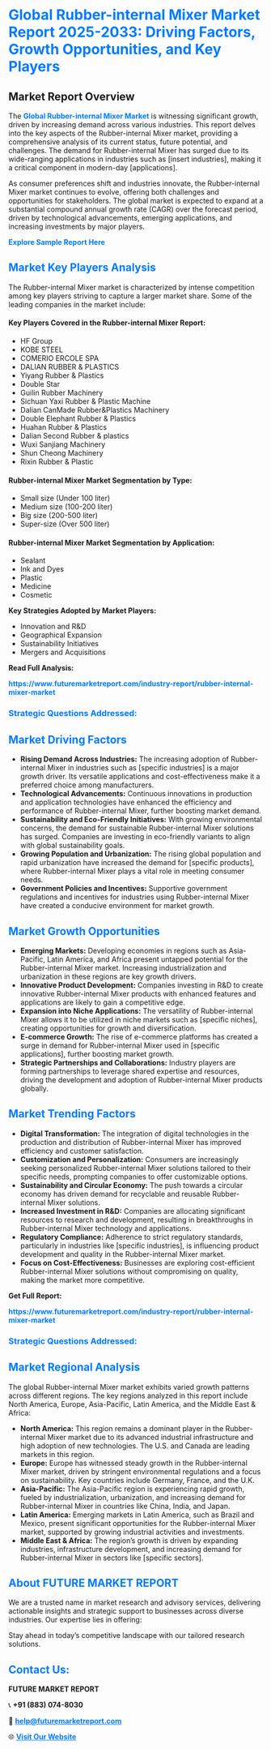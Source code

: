 <h1 style="color: #007BFF;">Global Rubber-internal Mixer Market Report 2025-2033: Driving Factors, Growth Opportunities, and Key Players</h1>

<section id="overview">
<h2>Market Report Overview</h2>
<p>The <a href="https://www.futuremarketreport.com/industry-report/rubber-internal-mixer-market" style="color: #007BFF; text-decoration: none;"><strong>Global Rubber-internal Mixer Market</strong></a> is witnessing significant growth, driven by increasing demand across various industries. This report delves into the key aspects of the Rubber-internal Mixer market, providing a comprehensive analysis of its current status, future potential, and challenges. The demand for Rubber-internal Mixer has surged due to its wide-ranging applications in industries such as [insert industries], making it a critical component in modern-day [applications].</p>
<p>As consumer preferences shift and industries innovate, the Rubber-internal Mixer market continues to evolve, offering both challenges and opportunities for stakeholders. The global market is expected to expand at a substantial compound annual growth rate (CAGR) over the forecast period, driven by technological advancements, emerging applications, and increasing investments by major players.</p>
</section>

<section id="overview">
<p><a href="https://www.futuremarketreport.com/request-sample/reportId=98259" style="color: #007BFF; text-decoration: none;"><strong>Explore Sample Report Here</strong></a></p>
</section>

<section id="key-players">
<h2 style="color: #007BFF;">Market Key Players Analysis</h2>
<p>The Rubber-internal Mixer market is characterized by intense competition among key players striving to capture a larger market share. Some of the leading companies in the market include:</p>
<h4>Key Players Covered in the Rubber-internal Mixer Report:</h4>
<ul><li>HF Group</li><li>KOBE STEEL</li><li>COMERIO ERCOLE SPA</li><li>DALIAN RUBBER &amp; PLASTICS</li><li>Yiyang Rubber &amp; Plastics</li><li>Double Star</li><li>Guilin Rubber Machinery</li><li>Sichuan Yaxi Rubber &amp; Plastic Machine</li><li>Dalian CanMade Rubber&amp;Plastics Machinery</li><li>Double Elephant Rubber &amp; Plastics</li><li>Huahan Rubber &amp; Plastics</li><li>Dalian Second Rubber &amp; plastics</li><li>Wuxi Sanjiang Machinery</li><li>Shun Cheong Machinery</li><li>Rixin Rubber &amp; Plastic</li></ul>
<h4>Rubber-internal Mixer Market Segmentation by Type:</h4>
<ul><li>Small size (Under 100 liter)</li><li>Medium size (100-200 liter)</li><li>Big size (200-500 liter)</li><li>Super-size (Over 500 liter)</li></ul>

<h4>Rubber-internal Mixer Market Segmentation by Application:</h4>
<ul><li>Sealant</li><li>Ink and Dyes</li><li>Plastic</li><li>Medicine</li><li>Cosmetic</li></ul>
<p><strong>Key Strategies Adopted by Market Players:</strong></p>
<ul>
<li>Innovation and R&D</li>
<li>Geographical Expansion</li>
<li>Sustainability Initiatives</li>
<li>Mergers and Acquisitions</li>
</ul>
</section>

<section>
<p><strong>Read Full Analysis: </strong></p><a href="https://www.futuremarketreport.com/industry-report/rubber-internal-mixer-market" style="color: #007BFF; text-decoration: none;"><strong>https://www.futuremarketreport.com/industry-report/rubber-internal-mixer-market</strong></a>
<h3 style="color: #007BFF;">Strategic Questions Addressed:</h3>
</section>

<section id="driving-factors">
<h2 style="color: #007BFF;">Market Driving Factors</h2>
<ul>
<li><strong>Rising Demand Across Industries:</strong> The increasing adoption of Rubber-internal Mixer in industries such as [specific industries] is a major growth driver. Its versatile applications and cost-effectiveness make it a preferred choice among manufacturers.</li>
<li><strong>Technological Advancements:</strong> Continuous innovations in production and application technologies have enhanced the efficiency and performance of Rubber-internal Mixer, further boosting market demand.</li>
<li><strong>Sustainability and Eco-Friendly Initiatives:</strong> With growing environmental concerns, the demand for sustainable Rubber-internal Mixer solutions has surged. Companies are investing in eco-friendly variants to align with global sustainability goals.</li>
<li><strong>Growing Population and Urbanization:</strong> The rising global population and rapid urbanization have increased the demand for [specific products], where Rubber-internal Mixer plays a vital role in meeting consumer needs.</li>
<li><strong>Government Policies and Incentives:</strong> Supportive government regulations and incentives for industries using Rubber-internal Mixer have created a conducive environment for market growth.</li>
</ul>
</section>

<section id="growth-opportunities">
<h2 style="color: #007BFF;">Market Growth Opportunities</h2>
<ul>
<li><strong>Emerging Markets:</strong> Developing economies in regions such as Asia-Pacific, Latin America, and Africa present untapped potential for the Rubber-internal Mixer market. Increasing industrialization and urbanization in these regions are key growth drivers.</li>
<li><strong>Innovative Product Development:</strong> Companies investing in R&D to create innovative Rubber-internal Mixer products with enhanced features and applications are likely to gain a competitive edge.</li>
<li><strong>Expansion into Niche Applications:</strong> The versatility of Rubber-internal Mixer allows it to be utilized in niche markets such as [specific niches], creating opportunities for growth and diversification.</li>
<li><strong>E-commerce Growth:</strong> The rise of e-commerce platforms has created a surge in demand for Rubber-internal Mixer used in [specific applications], further boosting market growth.</li>
<li><strong>Strategic Partnerships and Collaborations:</strong> Industry players are forming partnerships to leverage shared expertise and resources, driving the development and adoption of Rubber-internal Mixer products globally.</li>
</ul>
</section>

<section id="trending-factors">
<h2 style="color: #007BFF;">Market Trending Factors</h2>
<ul>
<li><strong>Digital Transformation:</strong> The integration of digital technologies in the production and distribution of Rubber-internal Mixer has improved efficiency and customer satisfaction.</li>
<li><strong>Customization and Personalization:</strong> Consumers are increasingly seeking personalized Rubber-internal Mixer solutions tailored to their specific needs, prompting companies to offer customizable options.</li>
<li><strong>Sustainability and Circular Economy:</strong> The push towards a circular economy has driven demand for recyclable and reusable Rubber-internal Mixer solutions.</li>
<li><strong>Increased Investment in R&D:</strong> Companies are allocating significant resources to research and development, resulting in breakthroughs in Rubber-internal Mixer technology and applications.</li>
<li><strong>Regulatory Compliance:</strong> Adherence to strict regulatory standards, particularly in industries like [specific industries], is influencing product development and quality in the Rubber-internal Mixer market.</li>
<li><strong>Focus on Cost-Effectiveness:</strong> Businesses are exploring cost-efficient Rubber-internal Mixer solutions without compromising on quality, making the market more competitive.</li>
</ul>
</section>

<section>
<p><strong>Get Full Report: </strong></p><a href="https://www.futuremarketreport.com/industry-report/rubber-internal-mixer-market" style="color: #007BFF; text-decoration: none;"><strong>https://www.futuremarketreport.com/industry-report/rubber-internal-mixer-market</strong></a>
<h3 style="color: #007BFF;">Strategic Questions Addressed:</h3>
</section>


<section id="regional-analysis">
<h2 style="color: #007BFF;">Market Regional Analysis</h2>
<p>The global Rubber-internal Mixer market exhibits varied growth patterns across different regions. The key regions analyzed in this report include North America, Europe, Asia-Pacific, Latin America, and the Middle East & Africa:</p>
<ul>
<li><strong>North America:</strong> This region remains a dominant player in the Rubber-internal Mixer market due to its advanced industrial infrastructure and high adoption of new technologies. The U.S. and Canada are leading markets in this region.</li>
<li><strong>Europe:</strong> Europe has witnessed steady growth in the Rubber-internal Mixer market, driven by stringent environmental regulations and a focus on sustainability. Key countries include Germany, France, and the U.K.</li>
<li><strong>Asia-Pacific:</strong> The Asia-Pacific region is experiencing rapid growth, fueled by industrialization, urbanization, and increasing demand for Rubber-internal Mixer in countries like China, India, and Japan.</li>
<li><strong>Latin America:</strong> Emerging markets in Latin America, such as Brazil and Mexico, present significant opportunities for the Rubber-internal Mixer market, supported by growing industrial activities and investments.</li>
<li><strong>Middle East & Africa:</strong> The region’s growth is driven by expanding industries, infrastructure development, and increasing demand for Rubber-internal Mixer in sectors like [specific sectors].</li>
</ul>
</section>

<footer>
<h2 style="color: #007BFF;">About FUTURE MARKET REPORT</h2>
<p>We are a trusted name in market research and advisory services, delivering actionable insights and strategic support to businesses across diverse industries. Our expertise lies in offering:</p>

<p>Stay ahead in today’s competitive landscape with our tailored research solutions.</p>

<h2 style="color: #007BFF;">Contact Us:</h2>
<p><strong>FUTURE MARKET REPORT</strong></p>
<p>📞 <strong>+91 (883) 074-8030</strong></p>
<p>📧 <strong><a href="mailto:help@futuremarketreport.com" style="color: #007BFF;">help@futuremarketreport.com</a></strong></p>
<p>🌐 <strong><a href="https://www.futuremarketreport.com/" style="color: #007BFF;">Visit Our Website</a></strong></p>
</footer>
